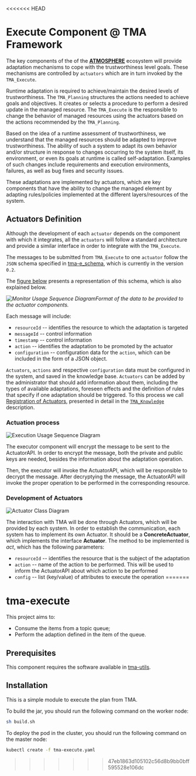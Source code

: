 <<<<<<< HEAD
# Execute Component @ TMA Framework

The key components of the of the [**ATMOSPHERE**](http://www.atmosphere-eubrazil.eu) ecosystem will provide adaptation mechanisms to cope with the trustworthiness level goals.
These mechanisms are controlled by `actuators` which are in turn invoked by the `TMA_Execute`. 

Runtime adaptation is required to achieve/maintain the desired levels of trustworthiness. 
The `TMA_Planning` structures the actions needed to achieve goals and objectives. 
It creates or selects a procedure to perform a desired update in the managed resource. 
The `TMA_Execute` is the responsible to change the behavior of managed resources using the actuators based on the actions recommended by the `TMA_Planning`.

Based on the idea of a runtime assessment of trustworthiness, we understand that the managed resources should be adapted to improve trustworthiness. The ability of such a system to adapt its own behavior and/or structure in response to changes occurring to the system itself, its environment, or even its goals at runtime is called self-adaptation. 
Examples of such changes include requirements and execution environments, failures, as well as bug fixes and security issues.

These adaptations are implemented by actuators, which are key components that have the ability to change the managed element by adapting rules/policies implemented at the different layers/resources of the system. 


## Actuators Definition


Although the development of each `actuator` depends on the component with which it integrates, all the `actuators` will follow a standard architecture and provide a similar interface in order to integrate with the `TMA_Execute`. 


The messages to be submitted from `TMA_Execute` to one `actuator` follow the `JSON` schema specified in [tma-e_schema](interface/atmosphere_tma-e_schema.json), which is currently in the version `0.2`.

The [figure below](interface/atmosphere_tma-e_schema.png)  presents a representation of this schema, which is also explained below. 


*![Monitor Usage Sequence Diagram](interface/atmosphere_tma-e_schema.png)Format of the data to be provided to the actuator components.*

Each message will include:

* `resourceId` -- identifies the resource to which the adaptation is targeted
* `messageId` -- control information 
* `timestamp` -- control information 
* `action` -- identifies the adaptation to be promoted by the actuator
* `configuration` -- configuration data for the `action`, which can be included in the form of a JSON object.

`Actuators`, `actions` and respective `configuration` data must be configured in the system, and saved in the knowledge base. 
`Actuators` can be added by the administrator that should add information about them, including the types of available adaptations, foreseen effects and the definition of rules that specify if one adaptation should be triggered. To this process we call [Registration of Actuators](https://github.com/eubr-atmosphere/tma-framework-k#registration-of-actuators), presented in detail in the [`TMA_Knowledge`](https://github.com/eubr-atmosphere/tma-framework-k) description.


### Actuation process

![Execution Usage Sequence Diagram](https://github.com/eubr-atmosphere/tma-framework/blob/master/architecture/diagrams/TMA-E/TMA-E_Actuation.jpg)

The executor component will encrypt the message to be sent to the ActuatorAPI. In order to encrypt the message, both the private and public keys are needed, besides the information about the adaptation operation.

Then, the executor will invoke the ActuatorAPI, which will be responsible to decrypt the message. After decryptying the message, the ActuatorAPI will invoke the proper operation to be performed in the corresponding resource.

### Development of Actuators

![Actuator Class Diagram](https://github.com/eubr-atmosphere/tma-framework/blob/master/architecture/diagrams/TMA-E/TMA-E_Actuator_ClassDiagram.jpg)

The interaction with TMA will be done through Actuators, which will be provided by each system. In order to establish the communication, each system has to implement its own Actuator. It should be a **ConcreteActuator**, which implements the interface **Actuator**. The method to be implemented is _act_, which has the following parameters:

* `resourceId` -- identifies the resource that is the subject of the adaptation
* `action` -- name of the action to be performed. This will be used to inform the ActuatorAPI about which action to be performed
* `config` -- list (key/value) of attributes to execute the operation
=======
# tma-execute

This project aims to:
* Consume the items from a topic queue;
* Perform the adaption defined in the item of the queue.

## Prerequisites

This component requires the software available in [tma-utils](https://github.com/joseadp/tma-utils).

## Installation

This is a simple module to execute the plan from TMA.

To build the jar, you should run the following command on the worker node:
```sh
sh build.sh
```

To deploy the pod in the cluster, you should run the following command on the master node:

```sh
kubectl create -f tma-execute.yaml
```
>>>>>>> 47eb1863d105102c56d8b9bb0bff595528e106dc
